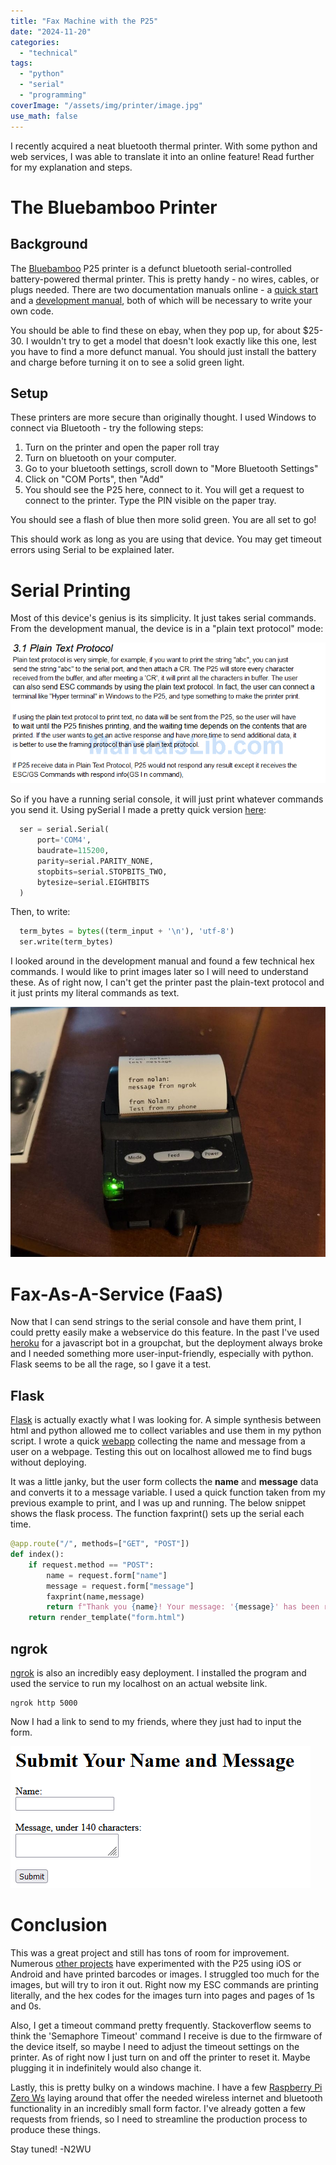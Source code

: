 ```yaml
---
title: "Fax Machine with the P25"
date: "2024-11-20"
categories:
  - "technical"
tags:
  - "python"
  - "serial"
  - "programming"
coverImage: "/assets/img/printer/image.jpg"
use_math: false
---
```


I recently acquired a neat bluetooth thermal printer. With some python and web services, I was able to translate it into an online feature! Read further for my explanation and steps.

# The Bluebamboo Printer

## Background

The [Bluebamboo](https://www.manualslib.com/manual/1357742/Blue-Bamboo-P25m.html) P25 printer is a defunct bluetooth serial-controlled battery-powered thermal printer. This is pretty handy - no wires, cables, or plugs needed. There are two documentation manuals online - a [quick start](https://www.manualslib.com/manual/1357742/Blue-Bamboo-P25m.html) and a [development manual](https://www.manualslib.com/manual/790801/Blue-Bamboo-P25.html#product-P25-M), both of which will be necessary to write your own code.

You should be able to find these on ebay, when they pop up, for about $25-30. I wouldn't try to get a model that doesn't look exactly like this one, lest you have to find a more defunct manual. You should just install the battery and charge before turning it on to see a solid green light.

## Setup

These printers are more secure than originally thought. I used Windows to connect via Bluetooth - try the following steps:

1. Turn on the printer and open the paper roll tray
2. Turn on bluetooth on your computer.
3. Go to your bluetooth settings, scroll down to "More Bluetooth Settings"
4. Click on "COM Ports", then "Add"
5. You should see the P25 here, connect to it. You will get a request to connect to the printer. Type the PIN visible on the paper tray.

You should see a flash of blue then more solid green. You are all set to go!

This should work as long as you are using that device. You may get timeout errors using Serial to be explained later.

# Serial Printing

Most of this device's genius is its simplicity. It just takes serial commands. From the development manual, the device is in a "plain text protocol" mode:

![Print Mode](/assets/img/printer/print_mode.PNG)

So if you have a running serial console, it will just print whatever commands you send it. Using pySerial I made a pretty quick version [here](https://github.com/N2WU/pythonP25/blob/main/print_text.py):

```python
  ser = serial.Serial(
      port='COM4',
      baudrate=115200,
      parity=serial.PARITY_NONE,
      stopbits=serial.STOPBITS_TWO,
      bytesize=serial.EIGHTBITS
  )
```
Then, to write:

```python
  term_bytes = bytes((term_input + '\n'), 'utf-8')
  ser.write(term_bytes)
```

I looked around in the development manual and found a few technical hex commands. I would like to print images later so I will need to understand these. As of right now, I can't get the printer past the plain-text protocol and it just prints my literal commands as text.

![Print Image](/assets/img/printer/image.jpg)

# Fax-As-A-Service (FaaS)

Now that I can send strings to the serial console and have them print, I could pretty easily make a webservice do this feature. In the past I've used [heroku](https://www.heroku.com/) for a javascript bot in a groupchat, but the deployment always broke and I needed something more user-input-friendly, especially with python. Flask seems to be all the rage, so I gave it a test.

## Flask

[Flask](https://flask.palletsprojects.com/en/stable/) is actually exactly what I was looking for. A simple synthesis between html and python allowed me to collect variables and use them in my python script. I wrote a quick [webapp](https://github.com/N2WU/pythonP25/tree/main/webapp) collecting the name and message from a user on a webpage. Testing this out on localhost allowed me to find bugs without deploying. 

It was a little janky, but the user form collects the **name** and **message** data and converts it to a message variable. I used a quick function taken from my previous example to print, and I was up and running. The below snippet shows the flask process. The function faxprint() sets up the serial each time.

```python
@app.route("/", methods=["GET", "POST"])
def index():
    if request.method == "POST":
        name = request.form["name"]
        message = request.form["message"]
        faxprint(name,message)
        return f"Thank you {name}! Your message: '{message}' has been received."
    return render_template("form.html")
```

## ngrok

[ngrok](https://ngrok.com/) is also an incredibly easy deployment. I installed the program and used the service to run my localhost on an actual website link. 

```
ngrok http 5000
```

Now I had a link to send to my friends, where they just had to input the form.

![Web Screen](/assets/img/printer/webscreen.PNG)

# Conclusion

This was a great project and still has tons of room for improvement. Numerous [other projects](https://github.com/lorensiuswlt/P25Demo) have experimented with the P25 using iOS or Android and have printed barcodes or images. I struggled too much for the images, but will try to iron it out. Right now my ESC commands are printing literally, and the hex codes for the images turn into pages and pages of 1s and 0s. 

Also, I get a timeout command pretty frequently. Stackoverflow seems to think the 'Semaphore Timeout' command I receive is due to the firmware of the device itself, so maybe I need to adjust the timeout settings on the printer. As of right now I just turn on and off the printer to reset it. Maybe plugging it in indefinitely would also change it.

Lastly, this is pretty bulky on a windows machine. I have a few [Raspberry Pi Zero Ws](https://www.raspberrypi.com/products/raspberry-pi-zero-w/) laying around that offer the needed wireless internet and bluetooth functionality in an incredibly small form factor. I've already gotten a few requests from friends, so I need to streamline the production process to produce these things.

Stay tuned! -N2WU
